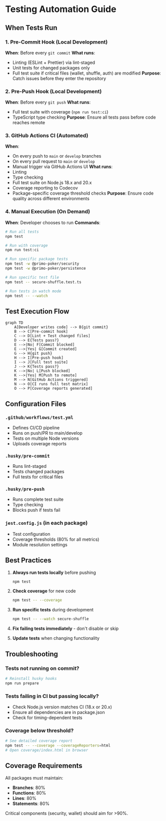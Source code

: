 # Testing Automation Guide

## When Tests Run

### 1. **Pre-Commit Hook** (Local Development)
**When**: Before every `git commit`
**What runs**:
- Linting (ESLint + Prettier) via lint-staged
- Unit tests for changed packages only
- Full test suite if critical files (wallet, shuffle, auth) are modified
**Purpose**: Catch issues before they enter the repository

### 2. **Pre-Push Hook** (Local Development)
**When**: Before every `git push`
**What runs**:
- Full test suite with coverage (`npm run test:ci`)
- TypeScript type checking
**Purpose**: Ensure all tests pass before code reaches remote

### 3. **GitHub Actions CI** (Automated)
**When**: 
- On every push to `main` or `develop` branches
- On every pull request to `main` or `develop`
- Manual trigger via GitHub Actions UI
**What runs**:
- Linting
- Type checking
- Full test suite on Node.js 18.x and 20.x
- Coverage reporting to Codecov
- Package-specific coverage threshold checks
**Purpose**: Ensure code quality across different environments

### 4. **Manual Execution** (On Demand)
**When**: Developer chooses to run
**Commands**:
```bash
# Run all tests
npm test

# Run with coverage
npm run test:ci

# Run specific package tests
npm test -w @primo-poker/security
npm test -w @primo-poker/persistence

# Run specific test file
npm test -- secure-shuffle.test.ts

# Run tests in watch mode
npm test -- --watch
```

## Test Execution Flow

```mermaid
graph TD
    A[Developer writes code] --> B{git commit}
    B --> C[Pre-commit hook]
    C --> D[Lint + Test changed files]
    D --> E{Tests pass?}
    E -->|No| F[Commit blocked]
    E -->|Yes| G[Commit created]
    G --> H{git push}
    H --> I[Pre-push hook]
    I --> J[Full test suite]
    J --> K{Tests pass?}
    K -->|No| L[Push blocked]
    K -->|Yes| M[Push to remote]
    M --> N[GitHub Actions triggered]
    N --> O[CI runs full test matrix]
    O --> P[Coverage reports generated]
```

## Configuration Files

### `.github/workflows/test.yml`
- Defines CI/CD pipeline
- Runs on push/PR to main/develop
- Tests on multiple Node versions
- Uploads coverage reports

### `.husky/pre-commit`
- Runs lint-staged
- Tests changed packages
- Full tests for critical files

### `.husky/pre-push`
- Runs complete test suite
- Type checking
- Blocks push if tests fail

### `jest.config.js` (in each package)
- Test configuration
- Coverage thresholds (80% for all metrics)
- Module resolution settings

## Best Practices

1. **Always run tests locally** before pushing
   ```bash
   npm test
   ```

2. **Check coverage** for new code
   ```bash
   npm test -- --coverage
   ```

3. **Run specific tests** during development
   ```bash
   npm test -- --watch secure-shuffle
   ```

4. **Fix failing tests immediately** - don't disable or skip

5. **Update tests** when changing functionality

## Troubleshooting

### Tests not running on commit?
```bash
# Reinstall husky hooks
npm run prepare
```

### Tests failing in CI but passing locally?
- Check Node.js version matches CI (18.x or 20.x)
- Ensure all dependencies are in package.json
- Check for timing-dependent tests

### Coverage below threshold?
```bash
# See detailed coverage report
npm test -- --coverage --coverageReporters=html
# Open coverage/index.html in browser
```

## Coverage Requirements

All packages must maintain:
- **Branches**: 80%
- **Functions**: 80%
- **Lines**: 80%
- **Statements**: 80%

Critical components (security, wallet) should aim for >90%.